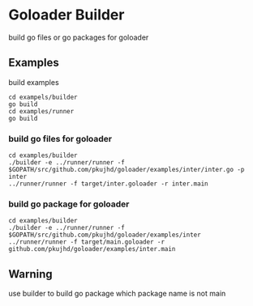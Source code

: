 
# Goloader Builder

build go files or go packages for goloader

## Examples
build examples
```
cd exampels/builder
go build
cd examples/runner
go build
```

### build go files for goloader
```
cd examples/builder
./builder -e ../runner/runner -f $GOPATH/src/github.com/pkujhd/goloader/examples/inter/inter.go -p inter
../runner/runner -f target/inter.goloader -r inter.main
```

### build go package for goloader
```
cd examples/builder
./builder -e ../runner/runner -f $GOPATH/src/github.com/pkujhd/goloader/examples/inter 
../runner/runner -f target/main.goloader -r github.com/pkujhd/goloader/examples/inter.main
```

## Warning

use builder to build go package which package name is not main
